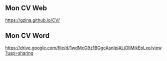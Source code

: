 ## Mon CV Web 
https://gzina.github.io/CV/

## Mon CV Word
https://drive.google.com/file/d/1wdMcG9z1BGgcAsnIpiALjOliMikEpLxo/view?usp=sharing
